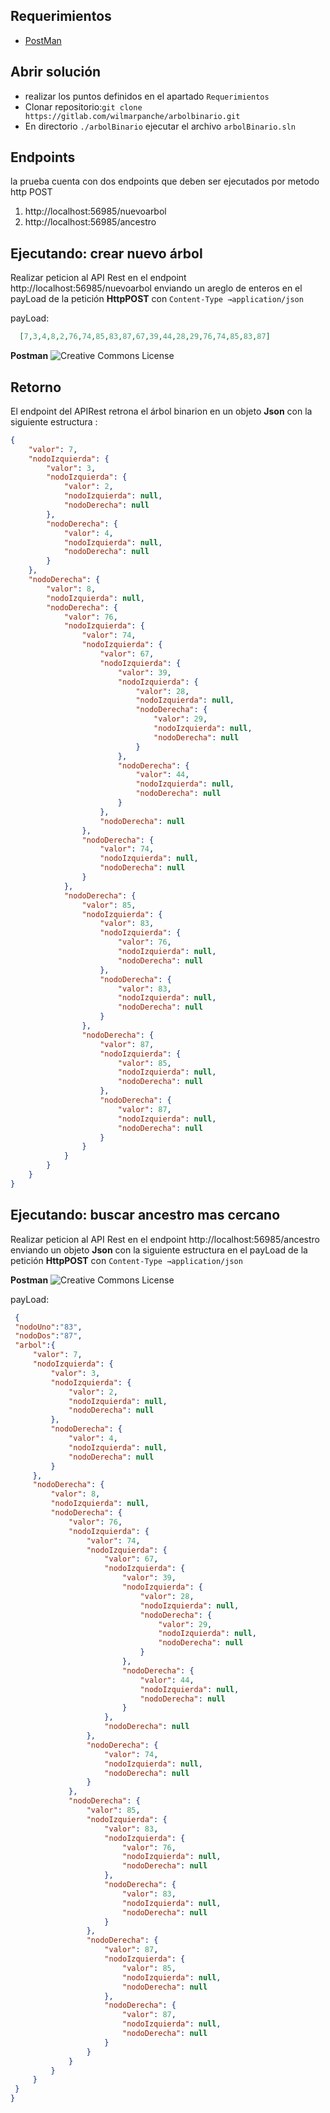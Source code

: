 
## Requerimientos
* [PostMan](https://www.getpostman.com/downloads)

## Abrir solución
* realizar los puntos definidos en el apartado  ``Requerimientos``
* Clonar repositorio:```git clone https://gitlab.com/wilmarpanche/arbolbinario.git```
* En directorio ``./arbolBinario`` ejecutar el archivo ``arbolBinario.sln``

## Endpoints

la prueba cuenta con dos endpoints que deben ser ejecutados por metodo http POST 

1. http://localhost:56985/nuevoarbol
1. http://localhost:56985/ancestro

## Ejecutando: crear nuevo árbol

Realizar peticion al API Rest en el endpoint http://localhost:56985/nuevoarbol enviando un areglo de enteros en el payLoad de la petición **HttpPOST** con ``Content-Type →application/json``

payLoad: 
   ```json
     [7,3,4,8,2,76,74,85,83,87,67,39,44,28,29,76,74,85,83,87]
   ```

**Postman** 
<img alt="Creative Commons License" style="border-width:0" src="https://gitlab.com/wilmarpanche/arbolbinario/raw/master/arbolBinario/img/EjempoNuevoArbol.PNG" />

## Retorno 

El endpoint del APIRest retrona el árbol binarion en un objeto **Json** con la siguiente estructura :
```json
{
    "valor": 7,
    "nodoIzquierda": {
        "valor": 3,
        "nodoIzquierda": {
            "valor": 2,
            "nodoIzquierda": null,
            "nodoDerecha": null
        },
        "nodoDerecha": {
            "valor": 4,
            "nodoIzquierda": null,
            "nodoDerecha": null
        }
    },
    "nodoDerecha": {
        "valor": 8,
        "nodoIzquierda": null,
        "nodoDerecha": {
            "valor": 76,
            "nodoIzquierda": {
                "valor": 74,
                "nodoIzquierda": {
                    "valor": 67,
                    "nodoIzquierda": {
                        "valor": 39,
                        "nodoIzquierda": {
                            "valor": 28,
                            "nodoIzquierda": null,
                            "nodoDerecha": {
                                "valor": 29,
                                "nodoIzquierda": null,
                                "nodoDerecha": null
                            }
                        },
                        "nodoDerecha": {
                            "valor": 44,
                            "nodoIzquierda": null,
                            "nodoDerecha": null
                        }
                    },
                    "nodoDerecha": null
                },
                "nodoDerecha": {
                    "valor": 74,
                    "nodoIzquierda": null,
                    "nodoDerecha": null
                }
            },
            "nodoDerecha": {
                "valor": 85,
                "nodoIzquierda": {
                    "valor": 83,
                    "nodoIzquierda": {
                        "valor": 76,
                        "nodoIzquierda": null,
                        "nodoDerecha": null
                    },
                    "nodoDerecha": {
                        "valor": 83,
                        "nodoIzquierda": null,
                        "nodoDerecha": null
                    }
                },
                "nodoDerecha": {
                    "valor": 87,
                    "nodoIzquierda": {
                        "valor": 85,
                        "nodoIzquierda": null,
                        "nodoDerecha": null
                    },
                    "nodoDerecha": {
                        "valor": 87,
                        "nodoIzquierda": null,
                        "nodoDerecha": null
                    }
                }
            }
        }
    }
}
```
## Ejecutando: buscar ancestro mas cercano

Realizar peticion al API Rest en el endpoint http://localhost:56985/ancestro enviando un objeto **Json** con la siguiente estructura en el payLoad de la petición **HttpPOST** con ``Content-Type →application/json``

**Postman** 
<img alt="Creative Commons License" style="border-width:0" src="https://gitlab.com/wilmarpanche/arbolbinario/raw/master/arbolBinario/img/EjempoAncestro.PNG" />



payLoad: 
   ```json
    {
	"nodoUno":"83",
	"nodoDos":"87",
	"arbol":{
	    "valor": 7,
	    "nodoIzquierda": {
	        "valor": 3,
	        "nodoIzquierda": {
	            "valor": 2,
	            "nodoIzquierda": null,
	            "nodoDerecha": null
	        },
	        "nodoDerecha": {
	            "valor": 4,
	            "nodoIzquierda": null,
	            "nodoDerecha": null
	        }
	    },
	    "nodoDerecha": {
	        "valor": 8,
	        "nodoIzquierda": null,
	        "nodoDerecha": {
	            "valor": 76,
	            "nodoIzquierda": {
	                "valor": 74,
	                "nodoIzquierda": {
	                    "valor": 67,
	                    "nodoIzquierda": {
	                        "valor": 39,
	                        "nodoIzquierda": {
	                            "valor": 28,
	                            "nodoIzquierda": null,
	                            "nodoDerecha": {
	                                "valor": 29,
	                                "nodoIzquierda": null,
	                                "nodoDerecha": null
	                            }
	                        },
	                        "nodoDerecha": {
	                            "valor": 44,
	                            "nodoIzquierda": null,
	                            "nodoDerecha": null
	                        }
	                    },
	                    "nodoDerecha": null
	                },
	                "nodoDerecha": {
	                    "valor": 74,
	                    "nodoIzquierda": null,
	                    "nodoDerecha": null
	                }
	            },
	            "nodoDerecha": {
	                "valor": 85,
	                "nodoIzquierda": {
	                    "valor": 83,
	                    "nodoIzquierda": {
	                        "valor": 76,
	                        "nodoIzquierda": null,
	                        "nodoDerecha": null
	                    },
	                    "nodoDerecha": {
	                        "valor": 83,
	                        "nodoIzquierda": null,
	                        "nodoDerecha": null
	                    }
	                },
	                "nodoDerecha": {
	                    "valor": 87,
	                    "nodoIzquierda": {
	                        "valor": 85,
	                        "nodoIzquierda": null,
	                        "nodoDerecha": null
	                    },
	                    "nodoDerecha": {
	                        "valor": 87,
	                        "nodoIzquierda": null,
	                        "nodoDerecha": null
	                    }
	                }
	            }
	        }
	    }
	}
}
   ```

